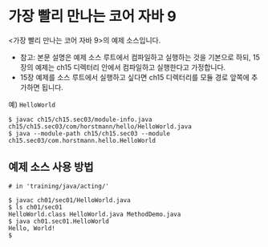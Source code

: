 가장 빨리 만나는 코어 자바 9
======================

<가장 빨리 만나는 코어 자바 9>의 예제 소스입니다.

- 참고: 본문 설명은 예제 소스 루트에서 컴파일하고 실행하는 것을 기본으로 하되, 15장의 예제는 ch15 디렉터리 안에서 컴파일하고 실행한다고 가정합니다.
- 15장 예제를 소스 루트에서 실행하고 싶다면 ch15 디렉터리를 모듈 경로 앞쪽에 추가하면 됩니다.

예) `HelloWorld`

```
$ javac ch15/ch15.sec03/module-info.java ch15/ch15.sec03/com/horstmann/hello/HelloWorld.java
$ java --module-path ch15/ch15.sec03 --module ch15.sec03/com.horstmann.hello.HelloWorld
```

## 예제 소스 사용 방법

```
# in 'training/java/acting/'

$ javac ch01/sec01/HelloWorld.java
$ ls ch01/sec01
HelloWorld.class HelloWorld.java MethodDemo.java
$ java ch01.sec01.HelloWorld
Hello, World!
$
```


